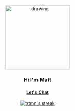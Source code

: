 <div align="center">
<img src="https://cdn.trtmn.com/wp-content/uploads/2021/06/6cf0969498d9cba2cc667952d0685a9e-sticker.png" alt="drawing" width="200"/>
</div>

<h3 align="center"> Hi I'm Matt </h3>
<h4 align="center"> <a href="https://trtmn.io/chat">Let's Chat</a></h4>


<div align="center">
    <a href="https://git.io/streak-stats">
     <img src="https://streak-stats.demolab.com?user=trtmn&theme=yellowdark&border_radius=25&date_format=M%20j%5B%2C%20Y%5D)" alt="trtmn's streak" />
    </a>
</div>


<!---
trtmn/trtmn is a ✨ special ✨ repository because its `README.md` (this file) appears on your GitHub profile.
You can click the Preview link to take a look at your changes.
--->
